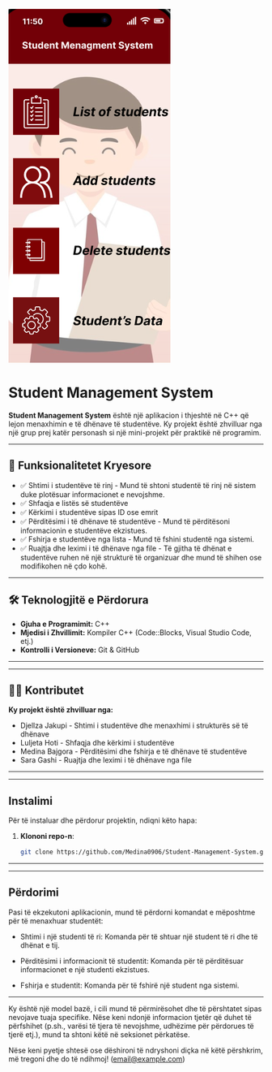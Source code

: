 ![Student Management System UI](./app.png)
# Student Management System

**Student Management System** është një aplikacion i thjeshtë në C++ që lejon menaxhimin e të dhënave të studentëve. 
Ky projekt është zhvilluar nga një grup prej katër personash si një mini-projekt për praktikë në programim.

---

## 🚀 Funksionalitetet Kryesore

- ✅ Shtimi i studentëve të rinj - Mund të shtoni studentë të rinj në sistem duke plotësuar informacionet e nevojshme.
- ✅ Shfaqja e listës së studentëve
- ✅ Kërkimi i studentëve sipas ID ose emrit
- ✅ Përditësimi i të dhënave të studentëve - Mund të përditësoni informacionin e studentëve ekzistues.
- ✅ Fshirja e studentëve nga lista - Mund të fshini studentë nga sistemi.
- ✅ Ruajtja dhe leximi i të dhënave nga file - Të gjitha të dhënat e studentëve ruhen në një strukturë të organizuar dhe mund të shihen ose modifikohen në çdo kohë.

---

## 🛠 Teknologjitë e Përdorura

- **Gjuha e Programimit:** C++
- **Mjedisi i Zhvillimit:** Kompiler C++ (Code::Blocks,  Visual Studio Code, etj.)
- **Kontrolli i Versioneve:** Git & GitHub

---


---


## 👨‍💻 Kontributet

**Ky projekt është zhvilluar nga:**

- Djellza Jakupi - Shtimi i studentëve dhe menaxhimi i strukturës së të dhënave
- Luljeta Hoti - Shfaqja dhe kërkimi i studentëve
- Medina Bajgora - Përditësimi dhe fshirja e të dhënave të studentëve
- Sara Gashi - Ruajtja dhe leximi i të dhënave nga file

---
---

## Instalimi
Për të instaluar dhe përdorur projektin, ndiqni këto hapa:

1. **Klononi repo-n**:
   ```bash
   git clone https://github.com/Medina0906/Student-Management-System.git

---
---
## Përdorimi

Pasi të ekzekutoni aplikacionin, mund të përdorni komandat e mëposhtme për të menaxhuar studentët:

- Shtimi i një studenti të ri: Komanda për të shtuar një student të ri dhe të dhënat e tij.

- Përditësimi i informacionit të studentit: Komanda për të përditësuar informacionet e një studenti ekzistues.

- Fshirja e studentit: Komanda për të fshirë një student nga sistemi.

---

Ky është një model bazë, i cili mund të përmirësohet dhe të përshtatet sipas nevojave tuaja specifike. Nëse keni ndonjë informacion tjetër që duhet të përfshihet (p.sh., varësi të tjera të nevojshme, udhëzime për përdorues të tjerë etj.), mund ta shtoni këtë në seksionet përkatëse.

Nëse keni pyetje shtesë ose dëshironi të ndryshoni diçka në këtë përshkrim, më tregoni dhe do të ndihmoj! (email@example.com)
